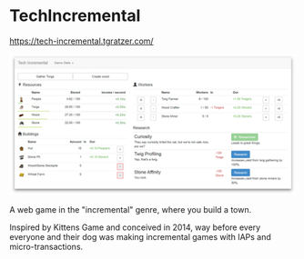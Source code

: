 # TechIncremental

<https://tech-incremental.tgratzer.com/>

[![Site Preview](.github/preview.png)](https://tech-incremental.tgratzer.com/)

A web game in the "incremental" genre, where you build a town.

Inspired by Kittens Game and conceived in 2014, way before every everyone and their dog was making incremental games with IAPs and micro-transactions.
